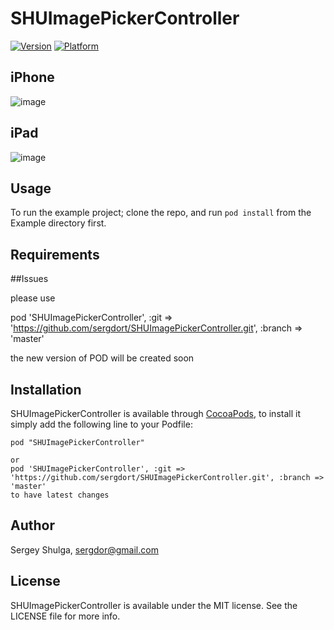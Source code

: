 # SHUImagePickerController

[![Version](http://cocoapod-badges.herokuapp.com/v/SHUImagePickerController/badge.png)](http://cocoadocs.org/docsets/SHUImagePickerController)
[![Platform](http://cocoapod-badges.herokuapp.com/p/SHUImagePickerController/badge.png)](http://cocoadocs.org/docsets/SHUImagePickerController)
## iPhone
![image](http://i.imgur.com/7eqRDGa.png)

## iPad
![image](http://i.imgur.com/TGbLPKJ.png)

## Usage

To run the example project; clone the repo, and run `pod install` from the Example directory first.

## Requirements

##Issues

please use 

pod 'SHUImagePickerController', :git => 'https://github.com/sergdort/SHUImagePickerController.git', :branch => 'master'

the new version of POD will be created soon

## Installation

SHUImagePickerController is available through [CocoaPods](http://cocoapods.org), to install
it simply add the following line to your Podfile:

    pod "SHUImagePickerController"
    
    or
    pod 'SHUImagePickerController', :git => 'https://github.com/sergdort/SHUImagePickerController.git', :branch => 'master'
    to have latest changes

## Author

Sergey Shulga, sergdor@gmail.com

## License

SHUImagePickerController is available under the MIT license. See the LICENSE file for more info.

